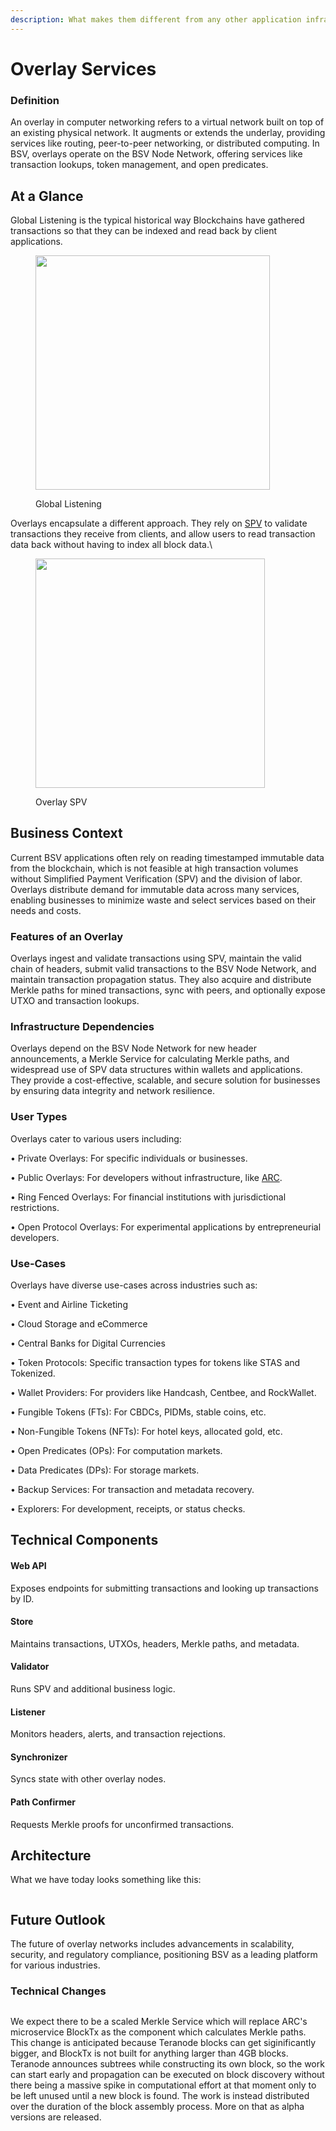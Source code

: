 ```yaml
---
description: What makes them different from any other application infrastructure component?
---
```


# Overlay Services

### Definition

An overlay in computer networking refers to a virtual network built on top of an existing physical network. It augments or extends the underlay, providing services like routing, peer-to-peer networking, or distributed computing. In BSV, overlays operate on the BSV Node Network, offering services like transaction lookups, token management, and open predicates.

## At a Glance

Global Listening is the typical historical way Blockchains have gathered transactions so that they can be indexed and read back by client applications.

<figure><img src="../../.gitbook/assets/image (3).png" alt="" width="375"><figcaption><p>Global Listening</p></figcaption></figure>

Overlays encapsulate a different approach. They rely on [SPV](../../bsv-skills-center/bsv-protocol-documentation/light-clients-and-spv-processes/simplified-payment-verification-spv/) to validate transactions they receive from clients, and allow users to read transaction data back without having to index all block data.\


<figure><img src="../../.gitbook/assets/image (2).png" alt="" width="367"><figcaption><p>Overlay SPV</p></figcaption></figure>

## Business Context

Current BSV applications often rely on reading timestamped immutable data from the blockchain, which is not feasible at high transaction volumes without Simplified Payment Verification (SPV) and the division of labor. Overlays distribute demand for immutable data across many services, enabling businesses to minimize waste and select services based on their needs and costs.

### Features of an Overlay

Overlays ingest and validate transactions using SPV, maintain the valid chain of headers, submit valid transactions to the BSV Node Network, and maintain transaction propagation status. They also acquire and distribute Merkle paths for mined transactions, sync with peers, and optionally expose UTXO and transaction lookups.

### Infrastructure Dependencies

Overlays depend on the BSV Node Network for new header announcements, a Merkle Service for calculating Merkle paths, and widespread use of SPV data structures within wallets and applications. They provide a cost-effective, scalable, and secure solution for businesses by ensuring data integrity and network resilience.

### User Types

Overlays cater to various users including:

• Private Overlays: For specific individuals or businesses.

• Public Overlays: For developers without infrastructure, like [ARC](<../../important-concepts/details/SPV Wallet/broadcasting.md>).

• Ring Fenced Overlays: For financial institutions with jurisdictional restrictions.

• Open Protocol Overlays: For experimental applications by entrepreneurial developers.

### Use-Cases

Overlays have diverse use-cases across industries such as:

• Event and Airline Ticketing

• Cloud Storage and eCommerce

• Central Banks for Digital Currencies

• Token Protocols: Specific transaction types for tokens like STAS and Tokenized.

• Wallet Providers: For providers like Handcash, Centbee, and RockWallet.

• Fungible Tokens (FTs): For CBDCs, PIDMs, stable coins, etc.

• Non-Fungible Tokens (NFTs): For hotel keys, allocated gold, etc.

• Open Predicates (OPs): For computation markets.

• Data Predicates (DPs): For storage markets.

• Backup Services: For transaction and metadata recovery.

• Explorers: For development, receipts, or status checks.

## Technical Components

#### Web API

Exposes endpoints for submitting transactions and looking up transactions by ID.

#### Store

Maintains transactions, UTXOs, headers, Merkle paths, and metadata.

#### Validator

Runs SPV and additional business logic.

#### Listener

Monitors headers, alerts, and transaction rejections.

#### Synchronizer

Syncs state with other overlay nodes.

#### Path Confirmer

Requests Merkle proofs for unconfirmed transactions.

## Architecture

What we have today looks something like this:

<figure><picture><source srcset="../../.gitbook/assets/filtered_image_updated.png" media="(prefers-color-scheme: dark)"><img src="../../.gitbook/assets/test.png" alt=""></picture><figcaption></figcaption></figure>

## Future Outlook

The future of overlay networks includes advancements in scalability, security, and regulatory compliance, positioning BSV as a leading platform for various industries.

### Technical Changes

<figure><img src="../../.gitbook/assets/image (2) (1).png" alt=""><figcaption></figcaption></figure>

We expect there to be a scaled Merkle Service which will replace ARC's microservice BlockTx as the component which calculates Merkle paths. This change is anticipated because Teranode blocks can get siginificantly bigger, and BlockTx is not built for anything larger than 4GB blocks. Teranode announces subtrees while constructing its own block, so the work can start early and propagation can be executed on block discovery without there being a massive spike in computational effort at that moment only to be left unused until a new block is found. The work is instead distributed over the duration of the block assembly process. More on that as alpha versions are released.
